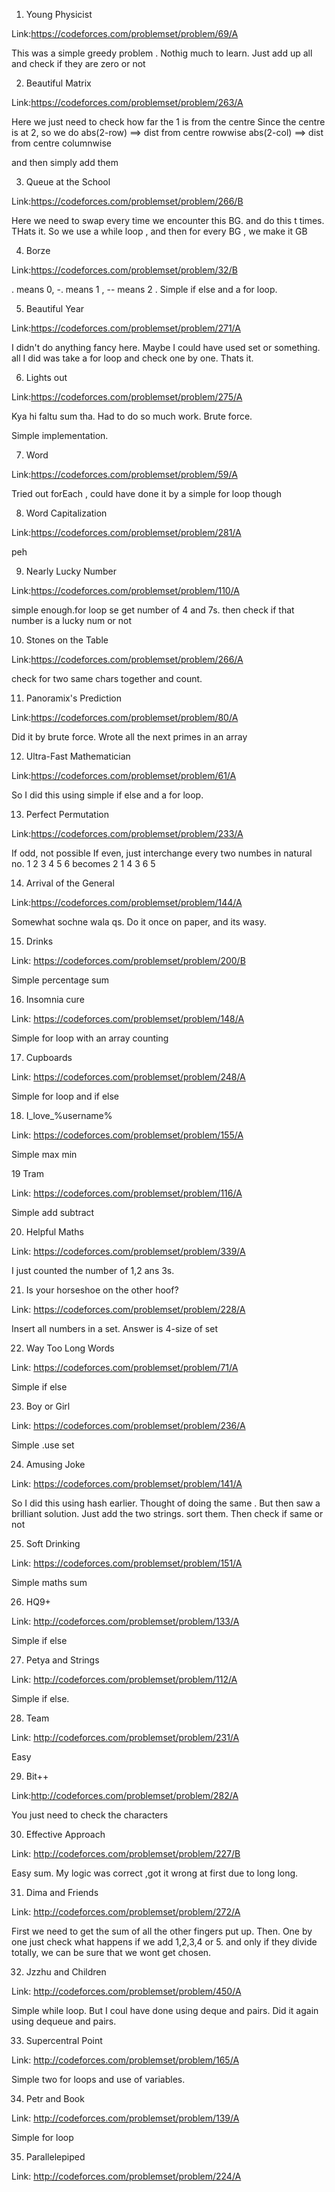 1. Young Physicist

Link:https://codeforces.com/problemset/problem/69/A

This was a simple greedy problem . Nothig much to learn.
Just add up all and check if they are zero or not

2. Beautiful Matrix

Link:https://codeforces.com/problemset/problem/263/A

Here we just need to check how far the 1 is from the centre
Since the centre is at 2, so we do 
abs(2-row) ==> dist from centre rowwise
abs(2-col) ==> dist from centre columnwise

and then simply add them


3. Queue at the School

Link:https://codeforces.com/problemset/problem/266/B

Here we need to swap every time we encounter this BG. and do this t times.
THats it. So we use a while loop , and then for every BG , we make it GB

4. Borze

Link:https://codeforces.com/problemset/problem/32/B

. means 0, -. means 1 , -- means 2 . Simple if else and a for loop.

5. Beautiful Year

Link:https://codeforces.com/problemset/problem/271/A

I didn't do anything fancy here. Maybe I could have used set or something. all I did was take a for loop and check one by one. Thats it.

6. Lights out

Link:https://codeforces.com/problemset/problem/275/A

Kya hi faltu sum tha. Had to do so much work. Brute force.

Simple implementation.

7. Word

Link:https://codeforces.com/problemset/problem/59/A

Tried out forEach , could have done it by a simple for loop though

8. Word Capitalization

Link:https://codeforces.com/problemset/problem/281/A

peh

9. Nearly Lucky Number

Link:https://codeforces.com/problemset/problem/110/A

simple enough.for loop se get number of 4 and 7s. then check if that number is a lucky num or not
 
10. Stones on the Table

Link:https://codeforces.com/problemset/problem/266/A

check for two same chars  together and count. 

11. Panoramix's Prediction

Link:https://codeforces.com/problemset/problem/80/A

Did it by brute force.
Wrote all the next primes in an array

12. Ultra-Fast Mathematician

Link:https://codeforces.com/problemset/problem/61/A


So I did this using simple if else and a for loop.

13. Perfect Permutation 

Link:https://codeforces.com/problemset/problem/233/A

If odd, not possible
If even, just interchange every two numbes in natural no.
1 2 3 4 5 6 becomes 2 1 4 3 6 5

14. Arrival of the General

Link:https://codeforces.com/problemset/problem/144/A

Somewhat sochne wala qs. Do it once on paper, and its wasy.

15. Drinks 

Link: https://codeforces.com/problemset/problem/200/B

Simple percentage sum

16. Insomnia cure 

Link: https://codeforces.com/problemset/problem/148/A

Simple for loop with an array counting

17. Cupboards

Link: https://codeforces.com/problemset/problem/248/A

Simple for loop and if else


18. I_love_\%username\% 	

Link: https://codeforces.com/problemset/problem/155/A

Simple max min


19 	Tram

Link: https://codeforces.com/problemset/problem/116/A

Simple add subtract

20. Helpful Maths

Link: https://codeforces.com/problemset/problem/339/A

I just counted the number of 1,2 ans 3s.

21. Is your horseshoe on the other hoof?

Link: https://codeforces.com/problemset/problem/228/A

Insert all numbers in a set. Answer is 4-size of set

22. Way Too Long Words

Link: https://codeforces.com/problemset/problem/71/A

Simple if else

23. Boy or Girl

Link: https://codeforces.com/problemset/problem/236/A

Simple .use set

24. Amusing Joke

Link: https://codeforces.com/problemset/problem/141/A

So I did this using hash earlier. Thought of doing the same .
But then saw a brilliant solution. Just add the two strings. sort them.
Then check if same or not


25. Soft Drinking

Link: https://codeforces.com/problemset/problem/151/A

Simple maths sum

26. HQ9+

Link: http://codeforces.com/problemset/problem/133/A

Simple if else

27. Petya and Strings

Link: http://codeforces.com/problemset/problem/112/A

Simple if else.

28. Team

Link: http://codeforces.com/problemset/problem/231/A

Easy

29. Bit++

Link:http://codeforces.com/problemset/problem/282/A

You just need to check the characters

30. Effective Approach

Link: http://codeforces.com/problemset/problem/227/B

Easy sum. My logic was correct ,got it wrong at first due to long long. 

31. Dima and Friends

Link: http://codeforces.com/problemset/problem/272/A

First we need to get the sum of all the other fingers put up.
Then. One by one just check what happens if we add 1,2,3,4 or 5. and only if they divide totally, we can be sure that we wont get chosen.

32. Jzzhu and Children

Link: http://codeforces.com/problemset/problem/450/A

Simple while loop. 
But I coul have done using deque and pairs. 
Did it again using dequeue and pairs.

33. Supercentral Point

Link: http://codeforces.com/problemset/problem/165/A

Simple two for loops and use of variables.

34. Petr and Book

Link: http://codeforces.com/problemset/problem/139/A

Simple for loop

35. Parallelepiped

Link: http://codeforces.com/problemset/problem/224/A


